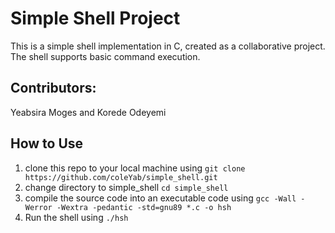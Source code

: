 # Simple Shell Project

This is a simple shell implementation in C, created as a collaborative project. The shell supports basic command execution.

## Contributors:
  Yeabsira Moges and Korede Odeyemi

## How to Use

1. clone this repo to your local machine using `git clone https://github.com/coleYab/simple_shell.git`
2. change directory to simple_shell `cd simple_shell`
3. compile the source code into an executable code using `gcc -Wall -Werror -Wextra -pedantic -std=gnu89 *.c -o hsh`
4. Run the shell using `./hsh`
